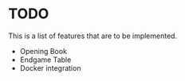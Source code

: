 # TODO

This is a list of features that are to be implemented.

- Opening Book
- Endgame Table
- Docker integration
